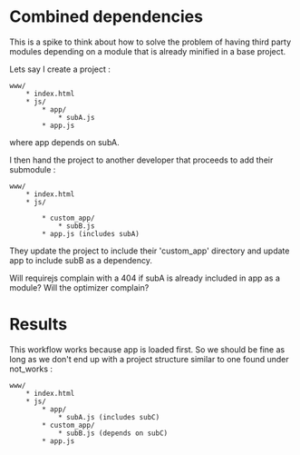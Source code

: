 # Combined dependencies

This is a spike to think about how to solve the problem of having third party modules depending on a module that is already minified in a base project.

Lets say I create a project :


    www/
        * index.html
        * js/
            * app/
                * subA.js
            * app.js



where app depends on subA.

I then hand the project to another developer that proceeds to add their submodule :


    www/
        * index.html
        * js/

            * custom_app/
                * subB.js
            * app.js (includes subA)

They update the project to include their 'custom_app' directory and update app to include subB as a dependency.


Will requirejs complain with a 404 if subA is already included in app as a module?  Will the optimizer complain?


# Results

This workflow works because app is loaded first. So we should be fine as long as we don't end up with a project structure similar to one found under not_works :


    www/
        * index.html
        * js/
            * app/
                * subA.js (includes subC)
            * custom_app/
                * subB.js (depends on subC)
            * app.js 

